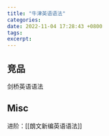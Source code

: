 ```yaml
---
title: "牛津英语语法"
categories: 
date: 2022-11-04 17:28:43 +0800
tags: 
excerpt: 
---
```






## 竞品

剑桥英语语法

## Misc

进阶：[[朗文新编英语语法]]
